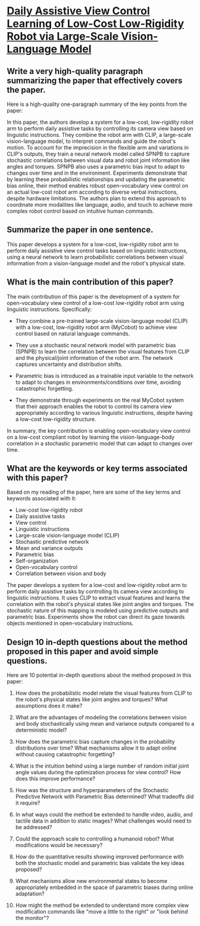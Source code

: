 # [Daily Assistive View Control Learning of Low-Cost Low-Rigidity Robot via   Large-Scale Vision-Language Model](https://arxiv.org/abs/2312.07451)

## Write a very high-quality paragraph summarizing the paper that effectively covers the paper.

 Here is a high-quality one-paragraph summary of the key points from the paper:

In this paper, the authors develop a system for a low-cost, low-rigidity robot arm to perform daily assistive tasks by controlling its camera view based on linguistic instructions. They combine the robot arm with CLIP, a large-scale vision-language model, to interpret commands and guide the robot's motion. To account for the imprecision in the flexible arm and variations in CLIP's outputs, they train a neural network model called SPNPB to capture stochastic correlations between visual data and robot joint information like angles and torques. SPNPB also uses a parametric bias input to adapt to changes over time and in the environment. Experiments demonstrate that by learning these probabilistic relationships and updating the parametric bias online, their method enables robust open-vocabulary view control on an actual low-cost robot arm according to diverse verbal instructions, despite hardware limitations. The authors plan to extend this approach to coordinate more modalities like language, audio, and touch to achieve more complex robot control based on intuitive human commands.


## Summarize the paper in one sentence.

 This paper develops a system for a low-cost, low-rigidity robot arm to perform daily assistive view control tasks based on linguistic instructions, using a neural network to learn probabilistic correlations between visual information from a vision-language model and the robot's physical state.


## What is the main contribution of this paper?

 The main contribution of this paper is the development of a system for open-vocabulary view control of a low-cost low-rigidity robot arm using linguistic instructions. Specifically:

- They combine a pre-trained large-scale vision-language model (CLIP) with a low-cost, low-rigidity robot arm (MyCobot) to achieve view control based on natural language commands. 

- They use a stochastic neural network model with parametric bias (SPNPB) to learn the correlation between the visual features from CLIP and the physical/joint information of the robot arm. The network captures uncertainty and distribution shifts.

- Parametric bias is introduced as a trainable input variable to the network to adapt to changes in environments/conditions over time, avoiding catastrophic forgetting.

- They demonstrate through experiments on the real MyCobot system that their approach enables the robot to control its camera view appropriately according to various linguistic instructions, despite having a low-cost low-rigidity structure.

In summary, the key contribution is enabling open-vocabulary view control on a low-cost compliant robot by learning the vision-language-body correlation in a stochastic parametric model that can adapt to changes over time.


## What are the keywords or key terms associated with this paper?

 Based on my reading of the paper, here are some of the key terms and keywords associated with it:

- Low-cost low-rigidity robot
- Daily assistive tasks
- View control 
- Linguistic instructions
- Large-scale vision-language model (CLIP)
- Stochastic predictive network
- Mean and variance outputs
- Parametric bias
- Self-organization
- Open-vocabulary control
- Correlation between vision and body

The paper develops a system for a low-cost and low-rigidity robot arm to perform daily assistive tasks by controlling its camera view according to linguistic instructions. It uses CLIP to extract visual features and learns the correlation with the robot's physical states like joint angles and torques. The stochastic nature of this mapping is modeled using predictive outputs and parametric bias. Experiments show the robot can direct its gaze towards objects mentioned in open-vocabulary instructions.


## Design 10 in-depth questions about the method proposed in this paper and avoid simple questions.

 Here are 10 potential in-depth questions about the method proposed in this paper:

1. How does the probabilistic model relate the visual features from CLIP to the robot's physical states like joint angles and torques? What assumptions does it make?

2. What are the advantages of modeling the correlations between vision and body stochastically using mean and variance outputs compared to a deterministic model?

3. How does the parametric bias capture changes in the probability distributions over time? What mechanisms allow it to adapt online without causing catastrophic forgetting?

4. What is the intuition behind using a large number of random initial joint angle values during the optimization process for view control? How does this improve performance? 

5. How was the structure and hyperparameters of the Stochastic Predictive Network with Parametric Bias determined? What tradeoffs did it require?

6. In what ways could the method be extended to handle video, audio, and tactile data in addition to static images? What challenges would need to be addressed?

7. Could the approach scale to controlling a humanoid robot? What modifications would be necessary?

8. How do the quantitative results showing improved performance with both the stochastic model and parametric bias validate the key ideas proposed?

9. What mechanisms allow new environmental states to become appropriately embedded in the space of parametric biases during online adaptation?

10. How might the method be extended to understand more complex view modification commands like "move a little to the right" or "look behind the monitor"?
